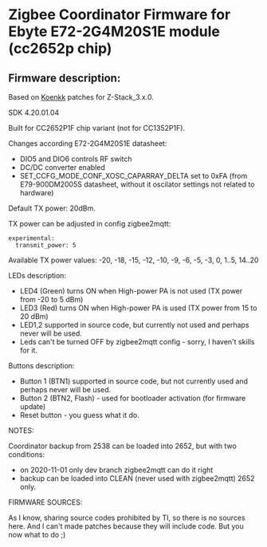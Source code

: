 # Zigbee Coordinator Firmware for Ebyte E72-2G4M20S1E module (cc2652p chip)

## Firmware description:

Based on [Koenkk](https://github.com/Koenkk) patches for Z-Stack_3.x.0.

SDK 4.20.01.04

Built for CC2652P1F chip variant (not for CC1352P1F).

Changes according E72-2G4M20S1E datasheet:
- DIO5 and DIO6 controls RF switch
- DC/DC converter enabled
- SET_CCFG_MODE_CONF_XOSC_CAPARRAY_DELTA set to 0xFA (from E79-900DM2005S datasheet, without it oscilator settings not related to hardware)

Default TX power: 20dBm.

TX power can be adjusted in config zigbee2mqtt:

    experimental:
      transmit_power: 5

Available TX power values: -20, -18, -15, -12, -10, -9, -6, -5, -3, 0, 1..5, 14..20

LEDs description:
- LED4 (Green) turns ON when High-power PA is not used (TX power from -20 to 5 dBm)
- LED3 (Red) turns ON when High-power PA is used (TX power from 15 to 20 dBm)
- LED1,2 supported in source code, but currently not used and perhaps never will be used.
- Leds can't be turned OFF by zigbee2mqtt config - sorry, I haven't skills for it.

Buttons description:
- Button 1 (BTN1) supported in source code, but not currently used and perhaps never will be used.
- Button 2 (BTN2, Flash) - used for bootloader activation (for firmware update)
- Reset button - you guess what it do.

NOTES:

Coordinator backup from 2538 can be loaded into 2652, but with two conditions:
- on 2020-11-01 only dev branch zigbee2mqtt can do it right
- backup can be loaded into CLEAN (never used with zigbee2mqtt) 2652 only.

FIRMWARE SOURCES:

As I know, sharing source codes prohibited by TI, so there is no sources here. And I can't made patches because they will include code. But you now what to do ;) 

